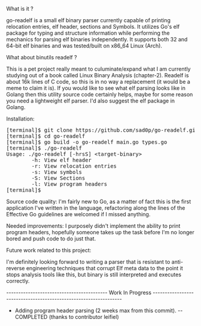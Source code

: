 What is it ?

go-readelf is a small elf binary parser currently capable of printing relocation entries, elf header, sections and Symbols.
It utilizes Go's elf package for typing and structure information while performing the mechanics for 
parsing elf binaries independently. It supports both 32 and 64-bit elf binaries and was tested/built on x86_64 Linux (Arch).

What about binutils readelf ?

This is a pet project really meant to culuminate/expand what I am currently studying out of a book called 
Linux Binary Analysis (chapter-2). Readelf is about 16k lines of C code, so this is in no way a replacement (it would be a meme to claim it is).
If you would like to see what elf parsing looks like in Golang then this utility source code certainly helps, maybe for some reason you need a lightweight elf parser.
I'd also suggest
the elf package in Golang.

Installation:
<pre>
[terminal]$ git clone https://github.com/sad0p/go-readelf.git
[terminal]$ cd go-readelf
[terminal]$ go build -o go-readelf main.go types.go
[terminal]$ ./go-readelf
Usage: ./go-readelf [-hrsS] &lt;target-binary&gt;
        -h: View elf header
        -r: View relocation entries
        -s: View symbols
        -S: View Sections
        -l: View program headers
[terminal]$ 
</pre>
Source code quality:
I'm fairly new to Go, as a matter of fact this is the first application I've written in the language, refactoring
along the lines of the Effective Go guidelines are welcomed if I missed anything.

Needed improvements:
I purposely didn't implement the ability to print program headers, hopefully someone takes up the task before I'm
no longer bored and push code to do just that.

Future work related to this project:

I'm definitely looking forward to writing a parser that is resistant to anti-reverse engineering techniques that corrupt
Elf meta data to the point it stops analysis tools like this, but binary is still interpreted and executes correctly.


------------------------------------------ Work In Progress -----------------------------------------------------------------

- Adding program header parsing (2 weeks max from this commit). -- COMPLETED (thanks to contributor leifiel)
